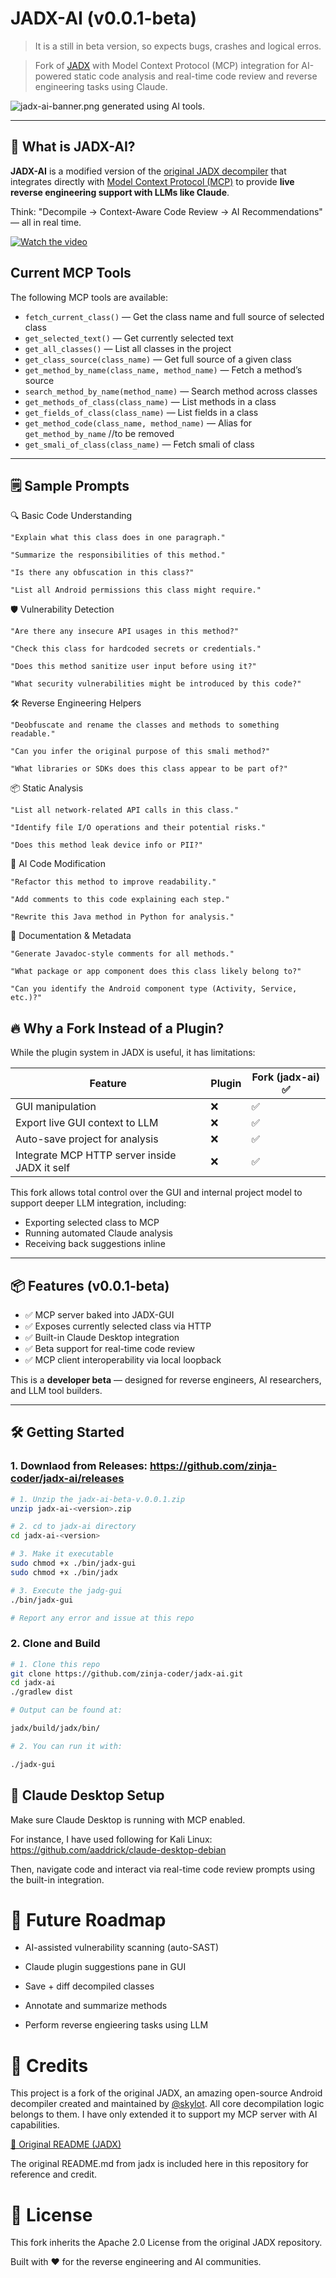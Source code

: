 # JADX-AI (v0.0.1-beta)

> It is a still in beta version, so expects bugs, crashes and logical erros.

> Fork of [JADX](https://github.com/skylot/jadx) with Model Context Protocol (MCP) integration for AI-powered static code analysis and real-time code review and reverse engineering tasks using Claude.

![jadx-ai-banner.png](img.png) generated using AI tools.

---

## 🤖 What is JADX-AI?

**JADX-AI** is a modified version of the [original JADX decompiler](https://github.com/skylot/jadx) that integrates directly with [Model Context Protocol (MCP)](https://github.com/anthropic/mcp) to provide **live reverse engineering support with LLMs like Claude**.

Think: "Decompile → Context-Aware Code Review → AI Recommendations" — all in real time.

[![Watch the video](https://img.youtube.com/vi/Od86IOkkaHg/0.jpg)](https://www.youtube.com/watch?v=Od86IOkkaHg)

## Current MCP Tools

The following MCP tools are available:

- `fetch_current_class()` — Get the class name and full source of selected class
- `get_selected_text()` — Get currently selected text
- `get_all_classes()` — List all classes in the project
- `get_class_source(class_name)` — Get full source of a given class
- `get_method_by_name(class_name, method_name)` — Fetch a method’s source
- `search_method_by_name(method_name)` — Search method across classes
- `get_methods_of_class(class_name)` — List methods in a class
- `get_fields_of_class(class_name)` — List fields in a class
- `get_method_code(class_name, method_name)` — Alias for `get_method_by_name` //to be removed
- `get_smali_of_class(class_name)` — Fetch smali of class

---

## 🗒️ Sample Prompts

🔍 Basic Code Understanding

    "Explain what this class does in one paragraph."

    "Summarize the responsibilities of this method."

    "Is there any obfuscation in this class?"

    "List all Android permissions this class might require."

🛡️ Vulnerability Detection

    "Are there any insecure API usages in this method?"

    "Check this class for hardcoded secrets or credentials."

    "Does this method sanitize user input before using it?"

    "What security vulnerabilities might be introduced by this code?"

🛠️ Reverse Engineering Helpers

    "Deobfuscate and rename the classes and methods to something readable."

    "Can you infer the original purpose of this smali method?"

    "What libraries or SDKs does this class appear to be part of?"

📦 Static Analysis

    "List all network-related API calls in this class."

    "Identify file I/O operations and their potential risks."

    "Does this method leak device info or PII?"

🤖 AI Code Modification

    "Refactor this method to improve readability."

    "Add comments to this code explaining each step."

    "Rewrite this Java method in Python for analysis."

📄 Documentation & Metadata

    "Generate Javadoc-style comments for all methods."

    "What package or app component does this class likely belong to?"

    "Can you identify the Android component type (Activity, Service, etc.)?"

## 🔥 Why a Fork Instead of a Plugin?

While the plugin system in JADX is useful, it has limitations:

| Feature                                       | Plugin | Fork (jadx-ai) ✅ |
|-----------------------------------------------|--------|-------------------|
| GUI manipulation                              | ❌     | ✅                |
| Export live GUI context to LLM                | ❌     | ✅                |
| Auto-save project for analysis                | ❌     | ✅                |
| Integrate MCP HTTP server inside JADX it self | ❌     | ✅                |

This fork allows total control over the GUI and internal project model to support deeper LLM integration, including:

- Exporting selected class to MCP
- Running automated Claude analysis
- Receiving back suggestions inline

---

## 📦 Features (v0.0.1-beta)

- ✅ MCP server baked into JADX-GUI
- ✅ Exposes currently selected class via HTTP
- ✅ Built-in Claude Desktop integration
- ✅ Beta support for real-time code review
- ✅ MCP client interoperability via local loopback

This is a **developer beta** — designed for reverse engineers, AI researchers, and LLM tool builders.

---

## 🛠️ Getting Started

### 1. Downlaod from Releases: https://github.com/zinja-coder/jadx-ai/releases

```bash
# 1. Unzip the jadx-ai-beta-v.0.0.1.zip
unzip jadx-ai-<version>.zip

# 2. cd to jadx-ai directory
cd jadx-ai-<version>

# 3. Make it executable
sudo chmod +x ./bin/jadx-gui
sudo chmod +x ./bin/jadx

# 3. Execute the jadg-gui
./bin/jadx-gui

# Report any error and issue at this repo
```

### 2. Clone and Build

```bash
# 1. Clone this repo
git clone https://github.com/zinja-coder/jadx-ai.git
cd jadx-ai
./gradlew dist

# Output can be found at:

jadx/build/jadx/bin/

# 2. You can run it with:

./jadx-gui
```

## 🤖 Claude Desktop Setup

Make sure Claude Desktop is running with MCP enabled.

For instance, I have used following for Kali Linux: https://github.com/aaddrick/claude-desktop-debian

Then, navigate code and interact via real-time code review prompts using the built-in integration.

# 🧠 Future Roadmap

 - AI-assisted vulnerability scanning (auto-SAST)

 - Claude plugin suggestions pane in GUI

 - Save + diff decompiled classes

 - Annotate and summarize methods

 - Perform reverse engieering tasks using LLM

# 🙏 Credits

This project is a fork of the original JADX, an amazing open-source Android decompiler created and maintained by [@skylot](https://github.com/skylot). All core decompilation logic belongs to them. I have only extended it to support my MCP server with AI capabilities.

[📎 Original README (JADX)](https://github.com/skylot/jadx)

The original README.md from jadx is included here in this repository for reference and credit.

# 🧪 License

This fork inherits the Apache 2.0 License from the original JADX repository.

Built with ❤️ for the reverse engineering and AI communities.
